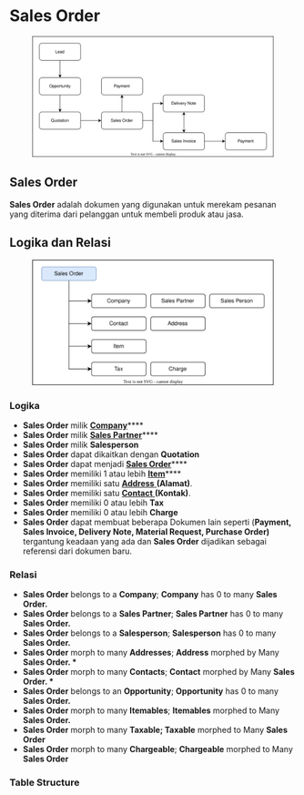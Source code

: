 # Sales Order

<figure><img src="../../.gitbook/assets/erp2.drawio.svg" alt=""><figcaption></figcaption></figure>

## Sales Order

**Sales Order** adalah dokumen yang digunakan untuk merekam pesanan yang diterima dari pelanggan untuk membeli produk atau jasa.

## Logika dan Relasi

<figure><img src="../../.gitbook/assets/salesorder.drawio.svg" alt=""><figcaption></figcaption></figure>

### Logika&#x20;

* **Sales Order** milik [**Company**](../core-concept/#company-perusahaan)****
* **Sales Order** milik [**Sales Partner**](sales-partner.md)****
* **Sales Order** milik **Salesperson**
* **Sales Order** dapat dikaitkan dengan **Quotation**
* **Sales Order** dapat menjadi [**Sales Order**](sales-order.md)****
* **Sales Order** memiliki 1 atau lebih [**Item**](../stock-concept/basic/item.md)****
* **Sales Order** memiliki satu [**Address** ](../crm-concept/address.md)**(Alamat)**.
* **Sales Order** memiliki satu [**Contact** ](../crm-concept/contact.md)**(Kontak)**.
* **Sales Order** memiliki 0 atau lebih **Tax**
* **Sales Order** memiliki 0 atau lebih **Charge**
* **Sales Order** dapat membuat beberapa Dokumen lain seperti (**Payment, Sales Invoice, Delivery Note, Material Request, Purchase Order)** tergantung keadaan yang ada dan **Sales Order** dijadikan sebagai referensi dari dokumen baru.

### Relasi &#x20;

* **Sales Order** belongs to a **Company**; **Company** has 0 to many **Sales Order.**
* **Sales Order** belongs to a **Sales Partner**; **Sales Partner** has 0 to many **Sales Order.**&#x20;
* **Sales Order** belongs to a **Salesperson**; **Salesperson** has 0 to many **Sales Order.**
* **Sales Order** morph to many **Addresses**; **Address** morphed by Many **Sales Order. \***&#x20;
* **Sales Order** morph to many **Contacts**; **Contact** morphed by Many **Sales Order. \***
* **Sales Order** belongs to an **Opportunity**; **Opportunity** has 0 to many **Sales Order.**
* **Sales Order** morph to many **Itemables**; **Itemables** morphed to Many **Sales Order.**
* **Sales Order** morph to many **Taxable; Taxable** morphed to Many **Sales Order**&#x20;
* **Sales Order** morph to many **Chargeable**; **Chargeable** morphed to Many **Sales Order**&#x20;

### Table Structure

